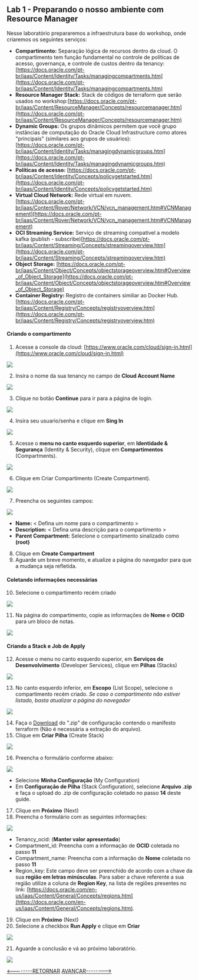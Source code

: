 ﻿## Lab 1 - Preparando o nosso ambiente com Resource Manager
Nesse laboratório prepararemos a infraestrutura base do workshop, onde criaremos os seguintes serviços:

 - **Compartimento:** Separação lógica de recursos dentro da cloud. O compartimento tem função fundamental no controle de políticas de acesso, governança, e controle de custos dentro da tenancy:[https://docs.oracle.com/pt-br/iaas/Content/Identity/Tasks/managingcompartments.htm](https://docs.oracle.com/pt-br/iaas/Content/Identity/Tasks/managingcompartments.htm)
 - **Resource Manager Stack:** Stack de códigos de terraform que serão usados no workshop:[https://docs.oracle.com/pt-br/iaas/Content/ResourceManager/Concepts/resourcemanager.htm](https://docs.oracle.com/pt-br/iaas/Content/ResourceManager/Concepts/resourcemanager.htm)
 - **Dynamic Groups:** Os grupos dinâmicos permitem que você grupo instâncias de computação do Oracle Cloud Infrastructure como atores "principais" (similares aos grupos de usuários):[https://docs.oracle.com/pt-br/iaas/Content/Identity/Tasks/managingdynamicgroups.htm](https://docs.oracle.com/pt-br/iaas/Content/Identity/Tasks/managingdynamicgroups.htm)
 - **Políticas de acesso:** [https://docs.oracle.com/pt-br/iaas/Content/Identity/Concepts/policygetstarted.htm](https://docs.oracle.com/pt-br/iaas/Content/Identity/Concepts/policygetstarted.htm)
 - **Virtual Cloud Network:** Rede virtual em nuvem.[https://docs.oracle.com/pt-br/iaas/Content/Rover/Network/VCN/vcn_management.htm#VCNManagement](https://docs.oracle.com/pt-br/iaas/Content/Rover/Network/VCN/vcn_management.htm#VCNManagement)
 - **OCI Streaming Service:** Serviço de streaming compativel a modelo kafka (publish - subscribe)[https://docs.oracle.com/pt-br/iaas/Content/Streaming/Concepts/streamingoverview.htm](https://docs.oracle.com/pt-br/iaas/Content/Streaming/Concepts/streamingoverview.htm)
 - **Object Storage:** [https://docs.oracle.com/pt-br/iaas/Content/Object/Concepts/objectstorageoverview.htm#Overview_of_Object_Storage](https://docs.oracle.com/pt-br/iaas/Content/Object/Concepts/objectstorageoverview.htm#Overview_of_Object_Storage)
 - **Container Registry:** Registro de containers similiar ao Docker Hub.[https://docs.oracle.com/pt-br/iaas/Content/Registry/Concepts/registryoverview.htm](https://docs.oracle.com/pt-br/iaas/Content/Registry/Concepts/registryoverview.htm)
 
#### Criando o compartimento
1. Acesse a console da cloud: [https://www.oracle.com/cloud/sign-in.html](https://www.oracle.com/cloud/sign-in.html)

![](./IMG/001-LAB1.PNG)

2. Insira o nome da sua tenancy no campo de **Cloud Account Name**

![](./IMG/002-LAB1.PNG)

3. Clique no botão **Continue** para ir para a página de login.

![](./IMG/003-LAB1.PNG)

4. Insira seu usuario/senha e clique em **Sing In**

![](./IMG/004-LAB1.PNG)

5. Acesse o **menu no canto esquerdo superior**, em **Identidade & Segurança** (Identity & Security), clique em **Compartimentos** (Compartments).

![](./IMG/004-LAB1.PNG)

6. Clique em Criar Compartimento (Create Compartment).

![](./IMG/005-LAB1.PNG)

7. Preencha os seguintes campos:

![](./IMG/006-LAB1.PNG)

- **Name:** < Defina um nome para o compartimento >
- **Description:** < Defina uma descrição para o compartimento >
- **Parent Compartment:**  Selecione o compartimento sinalizado como **(root)**
8. Clique em **Create Compartment**
9. Aguarde um breve momento, e atualize a página do navegador para que a mudança seja refletida.
####  Coletando informações necessárias
10. Selecione o compartimento recém criado

![](./IMG/007-LAB1.PNG)

11. Na página do compartimento, copie as informações de **Nome** e **OCID** para um bloco de notas.

![](./IMG/008-LAB1.PNG)

####  Criando a Stack e Job de Apply
12. Acesse o menu no canto esquerdo superior, em **Serviços de Desenvolvimento** (Developer Services), clique em **Pilhas** (Stacks)

![](./IMG/009-LAB1.PNG)

13. No canto esquerdo inferior, em **Escopo** (List Scope), selecione o compartimento recém criado. *Se caso o compartimento não estiver listado, basta atualizar a página do navegador*

![](./IMG/010-LAB1.PNG)

14. Faça o [Download](https://github.com/gustavogaspar/events-function/raw/main/terraform.zip) do ".zip" de configuração contendo o manifesto terraform (Não é necessária a extração do arquivo). 
15. Clique em **Criar Pilha** (Create Stack)

![](./IMG/011-LAB1.PNG)

16. Preencha o formulário conforme abaixo:

![](./IMG/012-LAB1.PNG)

- Selecione **Minha Configuração** (My Configuration)
- Em **Configuração de Pilha** (Stack Configuration), selecione **Arquivo .zip** e faça o upload do .zip de configuração coletado no passo **14** deste guide.
17. Clique em **Próximo** (Next)
18. Preencha o formulário com as seguintes informações:

![](./IMG/013-LAB1.PNG)

- Tenancy_ocid: (**Manter valor apresentado**)
- Compartment_id: Preencha com a informação de **OCID** coletada no passo **11**
- Compartment_name: Preencha com a informação de **Nome** coletada no passo **11**
- Region_key: Este campo deve ser preenchido de acordo com a chave da sua **região em letras minúsculas**. Para saber a chave referente a sua região utilize a coluna de **Region Key**, na lista de regiões presentes no link: [https://docs.oracle.com/en-us/iaas/Content/General/Concepts/regions.htm](https://docs.oracle.com/en-us/iaas/Content/General/Concepts/regions.htm).
19. Clique em **Próximo** (Next)
20. Selecione a checkbox **Run Apply** e clique em **Criar**

![](./IMG/014-LAB1.PNG)

21. Aguarde a conclusão e vá ao próximo laboratório.

![](./IMG/015-LAB1.PNG)


[<--------RETORNAR](../README.md)  [AVANÇAR-------->](../LAB02/README.md)
